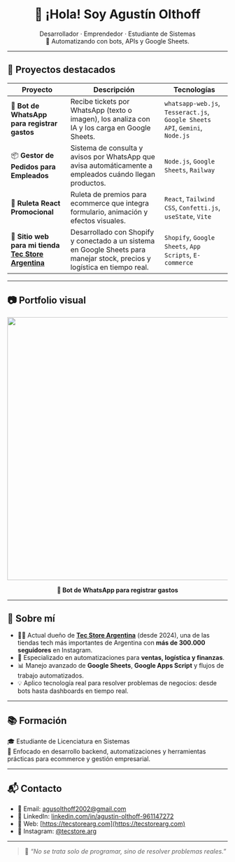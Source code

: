 <h1 align="center">👋 ¡Hola! Soy Agustín Olthoff</h1>

<p align="center">
  Desarrollador · Emprendedor · Estudiante de Sistemas <br>
  🎯 Automatizando con bots, APIs y Google Sheets.
</p>

---

## 🚀 Proyectos destacados

| Proyecto | Descripción | Tecnologías |
|----------|-------------|-------------|
| 🧾 **Bot de WhatsApp para registrar gastos** | Recibe tickets por WhatsApp (texto o imagen), los analiza con IA y los carga en Google Sheets. | `whatsapp-web.js`, `Tesseract.js`, `Google Sheets API`, `Gemini`, `Node.js` |
| 📦 **Gestor de Pedidos para Empleados** | Sistema de consulta y avisos por WhatsApp que avisa automáticamente a empleados cuándo llegan productos. | `Node.js`, `Google Sheets`, `Railway` |
| 🎰 **Ruleta React Promocional** | Ruleta de premios para ecommerce que integra formulario, animación y efectos visuales. | `React`, `Tailwind CSS`, `Confetti.js`, `useState`, `Vite` |
| 🛒 **Sitio web para mi tienda [Tec Store Argentina](https://tecstorearg.com/)** | Desarrollado con Shopify y conectado a un sistema en Google Sheets para manejar stock, precios y logística en tiempo real. | `Shopify`, `Google Sheets`, `App Scripts`, `E-commerce` |

---

## 📷 Portfolio visual

<p align="center">
  <img src="./images/bot-ticket-wsp-demo-optimized.gif" width="600"/>
</p>

<p align="center"><strong>🧾 Bot de WhatsApp para registrar gastos</strong></p>


---

## 🧠 Sobre mí

- 👨‍💼 Actual dueño de [**Tec Store Argentina**](https://www.instagram.com/tecstore.arg/) (desde 2024), una de las tiendas tech más importantes de Argentina con **más de 300.000 seguidores** en Instagram.
- 🧾 Especializado en automatizaciones para **ventas, logística y finanzas**.
- 📊 Manejo avanzado de **Google Sheets**, **Google Apps Script** y flujos de trabajo automatizados.
- 💡 Aplico tecnología real para resolver problemas de negocios: desde bots hasta dashboards en tiempo real.

---

## 📚 Formación

🎓 Estudiante de Licenciatura en Sistemas  
📌 Enfocado en desarrollo backend, automatizaciones y herramientas prácticas para ecommerce y gestión empresarial.

---

## 📬 Contacto

- 📧 Email: agusolthoff2002@gmail.com  
- 💼 LinkedIn: [linkedin.com/in/agustin-olthoff-961147272](https://www.linkedin.com/in/agustin-olthoff-961147272/)  
- 🛒 Web: [https://tecstorearg.com](https://tecstorearg.com)  
- 📱 Instagram: [@tecstore.arg](https://www.instagram.com/tecstore.arg/)

---

> 💬 *“No se trata solo de programar, sino de resolver problemas reales.”*


